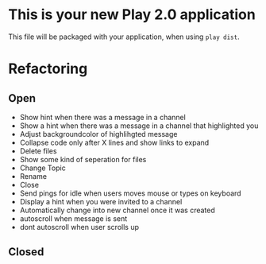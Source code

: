 This is your new Play 2.0 application
=====================================

This file will be packaged with your application, when using `play dist`.

Refactoring
===========

Open
----

* Show hint when there was a message in a channel
* Show a hint when there was a message in a channel that highlighted you
* Adjust backgroundcolor of highlihgted message
* Collapse code only after X lines and show links to expand
* Delete files
* Show some kind of seperation for files
* Change Topic
* Rename
* Close
* Send pings for idle when users moves mouse or types on keyboard
* Display a hint when you were invited to a channel
* Automatically change into new channel once it was created
* autoscroll when message is sent
* dont autoscroll when user scrolls up

Closed
------